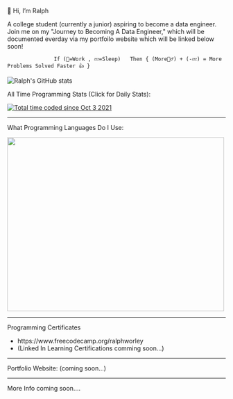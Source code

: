 👋 Hi, I’m Ralph 

A college student (currently a junior) aspiring to become a data engineer. Join me on my "Journey to Becoming A Data Engineer," which will be documented everday via my portfoilo website which will be linked below soon!  
                                               
                                               
                   If (👷‍=Work , 💤=Sleep)   Then { (More👷‍♂️) + (-💤) = More Problems Solved Faster 👍 }
                                                     
![Ralph's GitHub stats](https://github-readme-stats.vercel.app/api?username=ZeroTwoData&show_icons=true&theme=dark)

<p>All Time Programming Stats (Click for Daily Stats):</p><a href="https://wakatime.com/@9428bc72-cd7a-4776-a29e-a6bd77d54e3c"><img src="https://wakatime.com/badge/user/9428bc72-cd7a-4776-a29e-a6bd77d54e3c.svg" alt="Total time coded since Oct 3 2021" /></a>

<hr>

<p>What Programming Languages Do I Use:</p>

<a href="https://wakatime.com"><img src="https://wakatime.com/share/@9428bc72-cd7a-4776-a29e-a6bd77d54e3c/580e4ca3-4a8e-4e36-b5bb-ee161c8019c3.png" style="height: 400px; width: 500px;"/></a>

<hr>

<p>Programming Certificates</p>
<ul>
  <li>https://www.freecodecamp.org/ralphworley</li>
  
  <li>(Linked In Learning Certifications comming soon...)</li>
</ul>

<hr>

<p>Portfolio Website: (coming soon...)</p>

<hr>

<p>More Info coming soon....</p>
